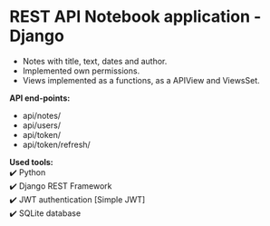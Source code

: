 # REST API Notebook application - Django

- Notes with title, text, dates and author.
- Implemented own permissions.
- Views implemented as a functions, as a APIView and ViewsSet.


__API end-points:__
- api/notes/
- api/users/
- api/token/
- api/token/refresh/


__Used tools:__    
:heavy_check_mark: Python     
:heavy_check_mark: Django REST Framework    
:heavy_check_mark: JWT authentication [Simple JWT]    
:heavy_check_mark: SQLite database    
